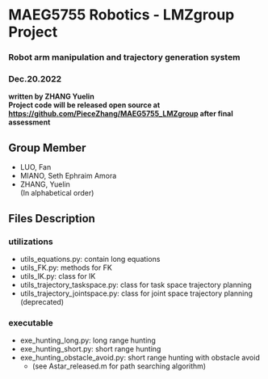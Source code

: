 # MAEG5755 Robotics - LMZgroup Project
### Robot arm manipulation and trajectory generation system
### Dec.20.2022
**written by ZHANG Yuelin**  
**Project code will be released open source at https://github.com/PieceZhang/MAEG5755_LMZgroup after final assessment** 

## Group Member
- LUO, Fan  
- MIANO, Seth Ephraim Amora  
- ZHANG, Yuelin  
(In alphabetical order)

## Files Description
### utilizations
- utils_equations.py: contain long equations
- utils_FK.py: methods for FK
- utils_IK.py: class for IK
- utils_trajectory_taskspace.py: class for task space trajectory planning
- utils_trajectory_jointspace.py: class for joint space trajectory planning (deprecated)
### executable
- exe_hunting_long.py: long range hunting
- exe_hunting_short.py: short range hunting
- exe_hunting_obstacle_avoid.py: short range hunting with obstacle avoid
  - (see Astar_released.m for path searching algorithm)

